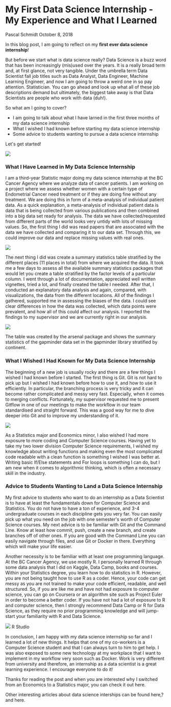 My First Data Science Internship - My Experience and What I Learned
================
Pascal Schmidt
October 8, 2018

In this blog post, I am going to reflect on my **first ever data science internship**!

But before we start what is data science really? Data Science is a buzz word that has been increasingly (mis)used over the years. It is a really broad term and, at first glance, not very tangible. Under the umbrella term Data Scientist fall job titles such as Data Analyst, Data Engineer, Machine Learning Engineer, and now I am going to throw a weird one in so pay attention. Statistician. You can go ahead and look up what all of these job descriptions demand but ultimately, the biggest take away is that Data Scientists are people who work with data (duh!).

So what am I going to cover?

-   I am going to talk about what I have larned in the first three months of my data science internship
-   What I wished I had known before starting my data science internship
-   Some advice to students wanting to pursue a data science internship

Let's get started!

![](figs/data-science-internship.jpeg)

### What I Have Learned in My Data Science Internship

I am a third-year Statistic major doing my data science internship at the BC Cancer Agency where we analyze data of cancer patients. I am working on a project where we assess whether women with a certain type of Endometrial Cancer need treatment or if they are doing fine without any treatment. We are doing this in form of a meta-analysis of individual patient data. As a quick explanation, a meta-analysis of individual patient data is data that is being collected from various publications and then combined into a big data set ready for analysis. The data we have collected/requested from different parts of the world looks very untidy with lots of missing values. So, the first thing I did was read papers that are associated with the data we have collected and comparing it to our data set. Through this, we could improve our data and replace missing values with real ones.

![](figs/data-cleaning.png)

The next thing I did was create a summary statistics table stratified by the different places (11 places in total) from where we acquired the data. It took me a few days to assess all the available summary statistics packages that would let you create a table stratified by the factor levels of a particular column. I went through a lot of documentation, appreciated well written vignettes, tried a lot, and finally created the table I needed. After that, I conducted an explanatory data analysis and again, compared, with visualizations, the data from the different locations. All of the findings I gathered, supported me in assessing the biases of the data. I could see clear differences in how the data was collected, which data points were prevalent, and how all of this could affect our analysis. I reported the findings to my supervisor and we are currently right in our analysis.

![](figs/summary-stats-table.PNG)

The table was created by the arsenal package and shows the summary statistics of the gapminder data set in the gapminder library stratified by continent.

### What I Wished I Had Known for My Data Science Internship

The beginning of a new job is usually rocky and there are a few things I wished I had known before I started. The first thing is Git. Git is not hard to pick up but I wished I had known before how to use it, and how to use it efficiently. In particular, the branching process is very tricky and it can become rather complicated and messy very fast. Especially, when it comes to merging conflicts. Fortunately, my supervisor requested me to present Gitflow in one of our meetings to make the workflow in our team standardised and straight forward. This was a good way for me to dive deeper into Git and to improve my understanding of it.

![](figs/git-flow.png)

As a Statistics major and Economics minor, I also wished I had more exposure to more coding and Computer Science courses. Having yet to take my two lower division Computer Science requirements, I wished my knowledge about writing functions and making even the most complicated code readable with a clean function is something I wished I was better at. Writing basic If/Else statements and For loops is something I can do, but I am new when it comes to algorithmic thinking, which is often a necessary skill in the industry.

### Advice to Students Wanting to Land a Data Science Internship

My first advice to students who want to do an internship as a Data Scientist is to have at least the fundamentals down for Computer Science and Statistics. You do not have to have a ton of experience, and 3-4 undergraduate courses in each discipline gets you very far. You can easily pick up what you need on the job with one semester's worth of Computer Science courses. My next advice is to be familiar with Git and the Command Line. Know at least how commit, push, create a new branch, and create branches off of other ones. If you are good with the Command Line you can easily navigate through files, and use Git or Docker in there. Everything which will make your life easier.

Another necessity is to be familiar with at least one programming language. At the BC Cancer Agency, we use mostly R. I personally learned R through some data analysis that I did on Kaggle, Data Camp, books and courses. Within your Statistics degree, you learn how to do statistics in R. However, you are not being taught how to use R as a coder. Hence, your code can get messy as you are not trained to make your code efficient, readable, and well structured. So, if you are like me and have not had exposure to computer science, you can go on Coursera or an algorithm site such as Project Euler in order to become a better coder. If you have not had a lot of exposure to R and computer science, then I strongly recommend Data Camp or R for Data Science, as they require no prior programming knowledge and will jump-start your familiarity with R and Data Science.

![](figs/R.jpg) R Studio

In conclusion, I am happy with my data science internship so far and I learned a lot of new things. It helps that one of my co-workers is a Computer Science student and that I can always turn to him to get help. I was also exposed to some new technology at my workplace that I want to implement in my workflow very soon such as Docker. Work is very different from university and therefore, an internship as a data scientist is a great learning experience. I encourage everyone to do it!

Thanks for reading the post and when you are interested why I switched from an Economics to a Statistics major, you can check it out here.

Other interesting articles about data science interships can be found here,?and here.
